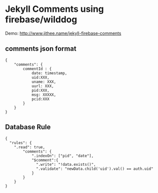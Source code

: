 # Jekyll Comments using firebase/wilddog #

Demo: http://www.jithee.name/jekyll-firebase-comments

## comments json format ##

    
    {
        "comments": {
            commentId : {
                date: timestamp,
                uid:XXX,
                uname: XXX,
                uurl: XXX,
                pid:XXX,
                msg: XXXXX,
                pcid:XXX
            }
        }
    }

## Database Rule ##

    {
      "rules": {
        ".read": true,
            "comments": {
                ".indexOn": ["pid", "date"],
                "$comment":{              
                  ".write": "!data.exists()",
                  ".validate": "newData.child('uid').val() == auth.uid"              
                }
            }
        }
    }


